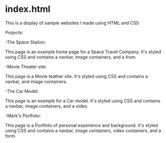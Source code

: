 # index.html
This is a display of sample websites I made using HTML and CSS

Projects:

-The Space Station:

This page is an example home page for a Space Travel Company. It's styled using CSS and contains a navbar, image containers, and a from.

-Movie Theater site:

This page is a Movie teather site. It's styled using CSS and contains a navbar, and image containers.

-The Car Model:

This page is an example for a Car model. It's styled using CSS and contains a navbar, image containers, and a video.

-Mark's Portfolio:

This page is a Portfolio of personal experience and background. It's styled using CSS and contains a navbar, image containers, video containers, and a form.

